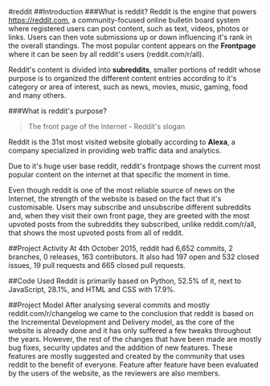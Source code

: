 #reddit
##Introduction
###What is reddit?
Reddit is the engine that powers https://reddit.com, a community-focused online bulletin board system where registered users can post content, such as text, videos, photos or links. Users can then vote submissions up or down influencing it's rank in the overall standings. The most popular content appears on the **Frontpage** where it can be seen by all reddit's users (reddit.com/r/all). 

Reddit's content is divided into **subreddits**, smaller portions of reddit whose purpose is to organized the different content entries according to it's category or area of interest, such as news, movies, music, gaming, food and many others.

###What is reddit's purpose?
>The front page of the Internet - Reddit's slogan

Reddit is the 31st most visited website globally according to **Alexa**, a company specialized in providing web traffic data and analytics.

Due to it's huge user base reddit, reddit's frontpage shows the current most popular content on the internet at that specific the moment in time.

Even though reddit is one of the most reliable source of news on the Internet, the strength of the website is based on the fact that it's customisable. Users may subscribe and unsubscribe different subreddits and, when they visit their own front page, they are greeted with the most upvoted posts from the subreddits they subscribed, unlike reddit.com/r/all, that shows the most upvoted posts from all of reddit.


##Project Activity
At 4th October 2015, reddit had 6,652 commits, 2 branches, 0 releases, 163 contributors. It also had 197 open and 532 closed issues, 19 pull requests and 665 closed pull requests.

##Code Used
Reddit is primarily based on Python, 52.5% of it, next to JavaScript, 28.1%, and HTML and CSS with 17.9%.

##Project Model
After analysing several commits and mostly reddit.com/r/changelog we came to the conclusion that reddit is based on the Incremental Development and Delivery model, as the core of the website is already done and it has only suffered a few tweaks throughout the years. However, the rest of the changes that have been made are mostly bug fixes, security updates and the addition of new features. These features are mostly suggested and created by the community that uses reddit to the benefit of everyone. Feature after feature have been evaluated by the users of the website, as the reviewers are also members.